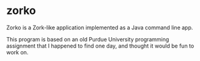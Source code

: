 # zorko

Zorko is a Zork-like application implemented as a Java command line app.

This program is based on an old Purdue University programming assignment that I happened to find one day, and thought it would be fun to work on.

